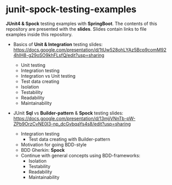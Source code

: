 # junit-spock-testing-examples
__JUnit4 &amp; Spock__ testing examples with __SpringBoot__. The contents of this repository are presented with the __slides__. Slides contain links to file examples inside this repository.

* Basics of __Unit & Integration__ testing slides: https://docs.google.com/presentation/d/1tUw528ohLYAz5Bcp9comM924hIH8-g29oSO9khFLsfQ/edit?usp=sharing

   * Unit testing
   * Integration testing
   * Integration vs Unit testing
   * Test data creating
   * Isolation
   * Testability
   * Readability
   * Maintainability
   
* JUnit __Sql__ vs __Builder-pattern__ & __Spock__ testing slides: https://docs.google.com/presentation/d/13mjjVNnTb-pW-ZPb9OrzCvNE0I3-np_dcGvbqaYs4s8/edit?usp=sharing

   * Integration testing
     * Test data creating with Builder-pattern
   * Motivation for going BDD-style
   * BDD Gherkin: __Spock__
   * Continue with general concepts using BDD-frameworks:
     * Isolation
     * Testability
     * Readability
     * Maintainability
